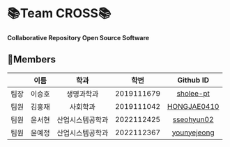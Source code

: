 <h1>📚Team CROSS📚</h1>
<h4>Collaborative Repository Open Source Software</h4>
<h2>📍Members</h2>

|      |  이름  |       학과       |    학번    |   Github ID |
|:----:|:------:|:----------------:|:----------:|:----------:|
| 팀장 | 이승호 |   생명과학과  |   2019111679  |   [sholee-pt](https://github.com/sholee-pt)   |
| 팀원 | 김홍재 |   사회학과    |   2019111042  |   [HONGJAE0410](https://github.com/HONGJAE0410)    |
| 팀원 | 윤서현 |   산업시스템공학과    |   2022112425  |   [sseohyun02](https://github.com/sseohyun02)    |
| 팀원 | 윤예정 |   산업시스템공학과    |   2022112367  |   [younyejeong](https://github.com/younyejeong)    |
